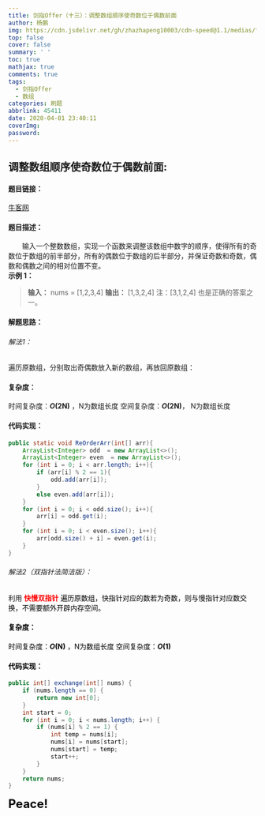 ```yaml
---
title: 剑指Offer（十三）：调整数组顺序使奇数位于偶数前面
author: 杨鹏
img: https://cdn.jsdelivr.net/gh/zhazhapeng10003/cdn-speed@1.1/medias/featureimages/4.jpg
top: false
cover: false
summary: ' '
toc: true
mathjax: true
comments: true
tags:
  - 剑指Offer
  - 数组
categories: 刷题
abbrlink: 45411
date: 2020-04-01 23:40:11
coverImg:
password:
---
```



## 调整数组顺序使奇数位于偶数前面:
#### 题目链接：
[牛客网](//www.nowcoder.com/practice/beb5aa231adc45b2a5dcc5b62c93f593?tpId=13&tqId=11166&tPage=1&rp=1&ru=/ta/coding-interviews&qru=/ta/coding-interviews/question-ranking)<br>
#### 题目描述：
&ensp;&ensp;&ensp;&ensp;输入一个整数数组，实现一个函数来调整该数组中数字的顺序，使得所有的奇数位于数组的前半部分，所有的偶数位于数组的后半部分，并保证奇数和奇数，偶数和偶数之间的相对位置不变。<br/>
**示例 1：**
>**输入：** nums = [1,2,3,4]
**输出：** [1,3,2,4] 
注：[3,1,2,4] 也是正确的答案之一。

#### 解题思路：<br/>
###### 解法1：
遍历原数组，分别取出奇偶数放入新的数组，再放回原数组：
#### 复杂度：<br/>
时间复杂度：***O*(2N)** ，N为数组长度
空间复杂度：***O*(2N)**， N为数组长度
#### 代码实现：<br/>
```java
public static void ReOrderArr(int[] arr){
    ArrayList<Integer> odd  = new ArrayList<>();
    ArrayList<Integer> even  = new ArrayList<>();
    for (int i = 0; i < arr.length; i++){
        if (arr[i] % 2 == 1){
            odd.add(arr[i]);
        }
        else even.add(arr[i]);
    }
    for (int i = 0; i < odd.size(); i++){
        arr[i] = odd.get(i);
    }
    for (int i = 0; i < even.size(); i++){
        arr[odd.size() + i] = even.get(i);
    }
}
```
###### 解法2（双指针法简洁版）：
利用 <font color = red>**快慢双指针** <font color = black>遍历原数组，快指针对应的数若为奇数，则与慢指针对应数交换，不需要额外开辟内存空间。
#### 复杂度：<br/>
时间复杂度：***O*(N)** ，N为数组长度
空间复杂度：***O*(1)**
#### 代码实现：<br/>
```java
public int[] exchange(int[] nums) {
    if (nums.length == 0) {
        return new int[0];
    }
    int start = 0;
    for (int i = 0; i < nums.length; i++) {
        if (nums[i] % 2 == 1) {
            int temp = nums[i];
            nums[i] = nums[start];
            nums[start] = temp;
            start++;
        }
    }
    return nums;
}
```
<font size = 5>**Peace!**
